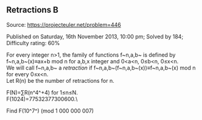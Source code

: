Retractions B
-------------

Source: https://projecteuler.net/problem=446

Published on Saturday, 16th November 2013, 10:00 pm; Solved by 184;
Difficulty rating: 60%

For every integer n\>1, the family of functions f~n,a,b~ is defined by
f~n,a,b~(x)≡ax+b mod n for a,b,x integer and 0\<a\<n, 0≤b\<n, 0≤x\<n.\
 We will call f~n,a,b~ a *retraction* if
f~n,a,b~(f~n,a,b~(x))≡f~n,a,b~(x) mod n for every 0≤x\<n.\
 Let R(n) be the number of retractions for n.

F(N)=∑R(n^4^+4) for 1≤n≤N.\
 F(1024)=77532377300600.\

Find F(10^7^) (mod 1 000 000 007)
